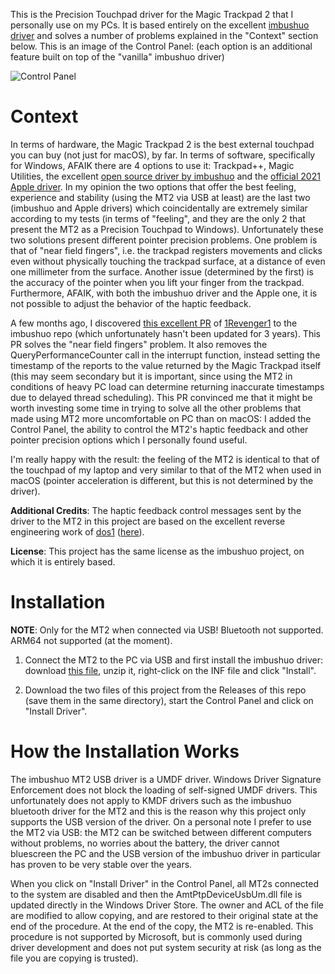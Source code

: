 This is the Precision Touchpad driver for the Magic Trackpad 2 that I personally use on my PCs. It is based entirely on the excellent [imbushuo driver](https://github.com/imbushuo/mac-precision-touchpad) and solves a number of problems explained in the "Context" section below. This is an image of the Control Panel: (each option is an additional feature built on top of the "vanilla" imbushuo driver)

![Control Panel](https://raw.githubusercontent.com/vitoplantamura/MagicTrackpad2ForWindows/master/assets/ControlPanel.png)

# Context

In terms of hardware, the Magic Trackpad 2 is the best external touchpad you can buy (not just for macOS), by far. In terms of software, specifically for Windows, AFAIK there are 4 options to use it: Trackpad++, Magic Utilities, the excellent [open source driver by imbushuo](https://github.com/imbushuo/mac-precision-touchpad) and the [official 2021 Apple driver](https://github.com/lc700x/MagicTrackPad2_Windows_Precision_Drivers). In my opinion the two options that offer the best feeling, experience and stability (using the MT2 via USB at least) are the last two (imbushuo and Apple drivers) which coincidentally are extremely similar according to my tests (in terms of "feeling", and they are the only 2 that present the MT2 as a Precision Touchpad to Windows). Unfortunately these two solutions present different pointer precision problems. One problem is that of "near field fingers", i.e. the trackpad registers movements and clicks even without physically touching the trackpad surface, at a distance of even one millimeter from the surface. Another issue (determined by the first) is the accuracy of the pointer when you lift your finger from the trackpad. Furthermore, AFAIK, with both the imbushuo driver and the Apple one, it is not possible to adjust the behavior of the haptic feedback.

A few months ago, I discovered [this excellent PR](https://github.com/imbushuo/mac-precision-touchpad/pull/533) of [1Revenger1](https://github.com/1Revenger1) to the imbushuo repo (which unfortunately hasn't been updated for 3 years). This PR solves the "near field fingers" problem. It also removes the QueryPerformanceCounter call in the interrupt function, instead setting the timestamp of the reports to the value returned by the Magic Trackpad itself (this may seem secondary but it is important, since using the MT2 in conditions of heavy PC load can determine returning inaccurate timestamps due to delayed thread scheduling). This PR convinced me that it might be worth investing some time in trying to solve all the other problems that made using MT2 more uncomfortable on PC than on macOS: I added the Control Panel, the ability to control the MT2's haptic feedback and other pointer precision options which I personally found useful.

I'm really happy with the result: the feeling of the MT2 is identical to that of the touchpad of my laptop and very similar to that of the MT2 when used in macOS (pointer acceleration is different, but this is not determined by the driver).

**Additional Credits**: The haptic feedback control messages sent by the driver to the MT2 in this project are based on the excellent reverse engineering work of [dos1](https://github.com/dos1) ([here](https://github.com/mwyborski/Linux-Magic-Trackpad-2-Driver/issues/28#issuecomment-451625504)).

**License**: This project has the same license as the imbushuo project, on which it is entirely based.

# Installation

**NOTE**: Only for the MT2 when connected via USB! Bluetooth not supported. ARM64 not supported (at the moment).

1) Connect the MT2 to the PC via USB and first install the imbushuo driver: download [this file](https://github.com/imbushuo/mac-precision-touchpad/releases/download/2105-3979/Drivers-amd64-ReleaseMSSigned.zip), unzip it, right-click on the INF file and click "Install".

2) Download the two files of this project from the Releases of this repo (save them in the same directory), start the Control Panel and click on "Install Driver".

# How the Installation Works

The imbushuo MT2 USB driver is a UMDF driver. Windows Driver Signature Enforcement does not block the loading of self-signed UMDF drivers. This unfortunately does not apply to KMDF drivers such as the imbushuo bluetooth driver for the MT2 and this is the reason why this project only supports the USB version of the driver. On a personal note I prefer to use the MT2 via USB: the MT2 can be switched between different computers without problems, no worries about the battery, the driver cannot bluescreen the PC and the USB version of the imbushuo driver in particular has proven to be very stable over the years.

When you click on "Install Driver" in the Control Panel, all MT2s connected to the system are disabled and then the AmtPtpDeviceUsbUm.dll file is updated directly in the Windows Driver Store. The owner and ACL of the file are modified to allow copying, and are restored to their original state at the end of the procedure. At the end of the copy, the MT2 is re-enabled. This procedure is not supported by Microsoft, but is commonly used during driver development and does not put system security at risk (as long as the file you are copying is trusted).
